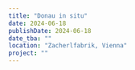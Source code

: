 ```yaml
---
title: "Donau in situ"
date: 2024-06-18
publishDate: 2024-06-18
date_tba: ""
location: "Zacherlfabrik, Vienna"
project: ""
---
```



